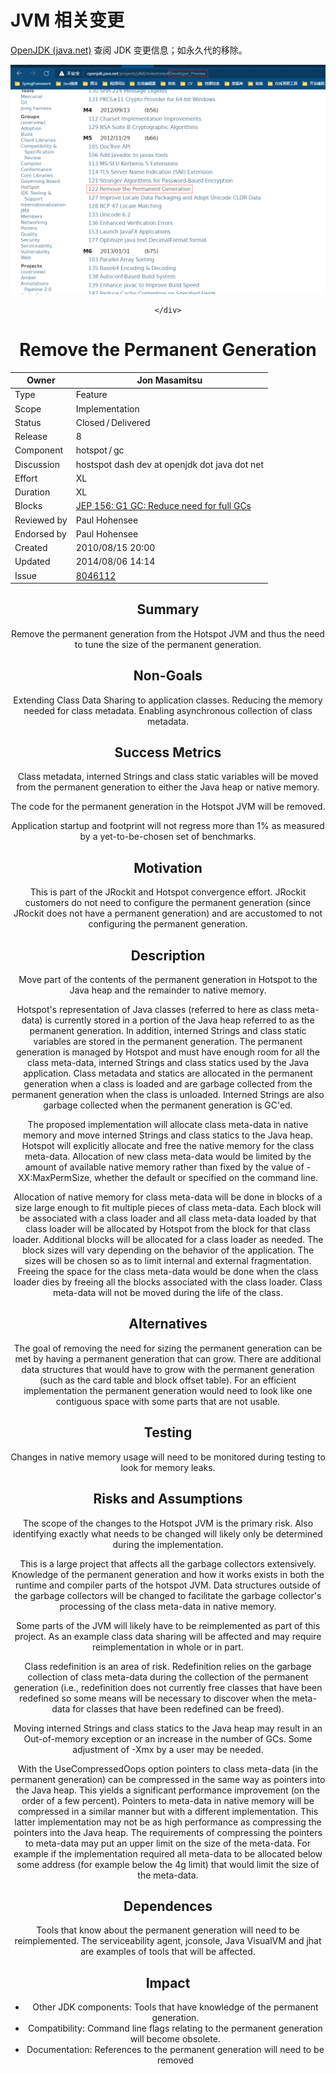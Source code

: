 # JVM 相关变更

[OpenJDK (java.net)](http://openjdk.java.net/) 查阅 JDK 变更信息；如永久代的移除。

<div align="center"><img src="jvm_image/image-20211103172035745.png"><div>

    </div>

# Remove the Permanent Generation

| Owner       | Jon Masamitsu                                                |
| ----------- | ------------------------------------------------------------ |
| Type        | Feature                                                      |
| Scope       | Implementation                                               |
| Status      | Closed / Delivered                                           |
| Release     | 8                                                            |
| Component   | hotspot / gc                                                 |
| Discussion  | hostspot dash dev at openjdk dot java dot net                |
| Effort      | XL                                                           |
| Duration    | XL                                                           |
| Blocks      | [JEP 156: G1 GC: Reduce need for full GCs](http://openjdk.java.net/jeps/156) |
| Reviewed by | Paul Hohensee                                                |
| Endorsed by | Paul Hohensee                                                |
| Created     | 2010/08/15 20:00                                             |
| Updated     | 2014/08/06 14:14                                             |
| Issue       | [8046112](https://bugs.openjdk.java.net/browse/JDK-8046112)  |

## Summary

Remove the permanent generation from the Hotspot JVM and thus the need to tune the size of the permanent generation.

## Non-Goals

Extending Class Data Sharing to application classes. Reducing the memory needed for class metadata. Enabling asynchronous collection of class metadata.

## Success Metrics

Class metadata, interned Strings and class static variables will be moved from the permanent generation to either the Java heap or native memory.

The code for the permanent generation in the Hotspot JVM will be removed.

Application startup and footprint will not regress more than 1% as measured by a yet-to-be-chosen set of benchmarks.

## Motivation

This is part of the JRockit and Hotspot convergence effort. JRockit customers do not need to configure the permanent generation (since JRockit does not have a permanent generation) and are accustomed to not configuring the permanent generation.

## Description

Move part of the contents of the permanent generation in Hotspot to the Java heap and the remainder to native memory.

Hotspot's representation of Java classes (referred to here as class meta-data) is currently stored in a portion of the Java heap referred to as the permanent generation. In addition, interned Strings and class static variables are stored in the permanent generation. The permanent generation is managed by Hotspot and must have enough room for all the class meta-data, interned Strings and class statics used by the Java application. Class metadata and statics are allocated in the permanent generation when a class is loaded and are garbage collected from the permanent generation when the class is unloaded. Interned Strings are also garbage collected when the permanent generation is GC'ed.

The proposed implementation will allocate class meta-data in native memory and move interned Strings and class statics to the Java heap. Hotspot will explicitly allocate and free the native memory for the class meta-data. Allocation of new class meta-data would be limited by the amount of available native memory rather than fixed by the value of -XX:MaxPermSize, whether the default or specified on the command line.

Allocation of native memory for class meta-data will be done in blocks of a size large enough to fit multiple pieces of class meta-data. Each block will be associated with a class loader and all class meta-data loaded by that class loader will be allocated by Hotspot from the block for that class loader. Additional blocks will be allocated for a class loader as needed. The block sizes will vary depending on the behavior of the application. The sizes will be chosen so as to limit internal and external fragmentation. Freeing the space for the class meta-data would be done when the class loader dies by freeing all the blocks associated with the class loader. Class meta-data will not be moved during the life of the class.

## Alternatives

The goal of removing the need for sizing the permanent generation can be met by having a permanent generation that can grow. There are additional data structures that would have to grow with the permanent generation (such as the card table and block offset table). For an efficient implementation the permanent generation would need to look like one contiguous space with some parts that are not usable.

## Testing

Changes in native memory usage will need to be monitored during testing to look for memory leaks.

## Risks and Assumptions

The scope of the changes to the Hotspot JVM is the primary risk. Also identifying exactly what needs to be changed will likely only be determined during the implementation.

This is a large project that affects all the garbage collectors extensively. Knowledge of the permanent generation and how it works exists in both the runtime and compiler parts of the hotspot JVM. Data structures outside of the garbage collectors will be changed to facilitate the garbage collector's processing of the class meta-data in native memory.

Some parts of the JVM will likely have to be reimplemented as part of this project. As an example class data sharing will be affected and may require reimplementation in whole or in part.

Class redefinition is an area of risk. Redefinition relies on the garbage collection of class meta-data during the collection of the permanent generation (i.e., redefinition does not currently free classes that have been redefined so some means will be necessary to discover when the meta-data for classes that have been redefined can be freed).

Moving interned Strings and class statics to the Java heap may result in an Out-of-memory exception or an increase in the number of GCs. Some adjustment of -Xmx by a user may be needed.

With the UseCompressedOops option pointers to class meta-data (in the permanent generation) can be compressed in the same way as pointers into the Java heap. This yields a significant performance improvement (on the order of a few percent). Pointers to meta-data in native memory will be compressed in a similar manner but with a different implementation. This latter implementation may not be as high performance as compressing the pointers into the Java heap. The requirements of compressing the pointers to meta-data may put an upper limit on the size of the meta-data. For example if the implementation required all meta-data to be allocated below some address (for example below the 4g limit) that would limit the size of the meta-data.

## Dependences

Tools that know about the permanent generation will need to be reimplemented. The serviceability agent, jconsole, Java VisualVM and jhat are examples of tools that will be affected.

## Impact

- Other JDK components: Tools that have knowledge of the permanent generation.
- Compatibility: Command line flags relating to the permanent generation will become obsolete.
- Documentation: References to the permanent generation will need to be removed